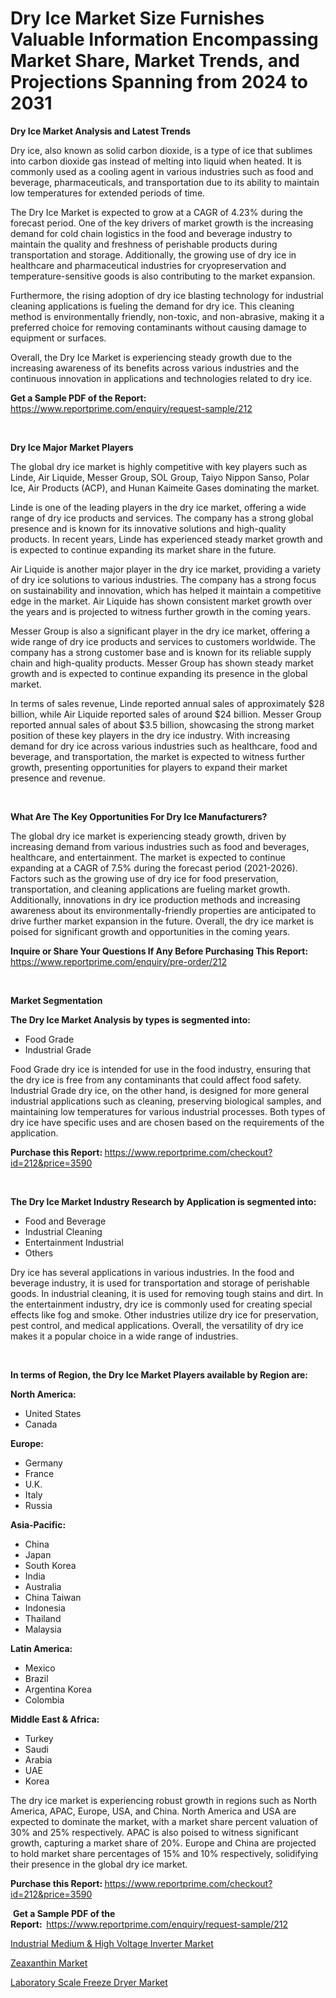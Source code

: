 <p><h1>Dry Ice Market Size Furnishes Valuable Information Encompassing Market Share, Market Trends, and Projections Spanning from 2024 to 2031</h1></p><p><strong>Dry Ice Market Analysis and Latest Trends</strong></p>
<p><p>Dry ice, also known as solid carbon dioxide, is a type of ice that sublimes into carbon dioxide gas instead of melting into liquid when heated. It is commonly used as a cooling agent in various industries such as food and beverage, pharmaceuticals, and transportation due to its ability to maintain low temperatures for extended periods of time.</p><p>The Dry Ice Market is expected to grow at a CAGR of 4.23% during the forecast period. One of the key drivers of market growth is the increasing demand for cold chain logistics in the food and beverage industry to maintain the quality and freshness of perishable products during transportation and storage. Additionally, the growing use of dry ice in healthcare and pharmaceutical industries for cryopreservation and temperature-sensitive goods is also contributing to the market expansion.</p><p>Furthermore, the rising adoption of dry ice blasting technology for industrial cleaning applications is fueling the demand for dry ice. This cleaning method is environmentally friendly, non-toxic, and non-abrasive, making it a preferred choice for removing contaminants without causing damage to equipment or surfaces.</p><p>Overall, the Dry Ice Market is experiencing steady growth due to the increasing awareness of its benefits across various industries and the continuous innovation in applications and technologies related to dry ice.</p></p>
<p><strong>Get a Sample PDF of the Report:&nbsp;</strong> <a href="https://www.reportprime.com/enquiry/request-sample/212">https://www.reportprime.com/enquiry/request-sample/212</a></p>
<p>&nbsp;</p>
<p><strong>Dry Ice Major Market Players</strong></p>
<p><p>The global dry ice market is highly competitive with key players such as Linde, Air Liquide, Messer Group, SOL Group, Taiyo Nippon Sanso, Polar Ice, Air Products (ACP), and Hunan Kaimeite Gases dominating the market. </p><p>Linde is one of the leading players in the dry ice market, offering a wide range of dry ice products and services. The company has a strong global presence and is known for its innovative solutions and high-quality products. In recent years, Linde has experienced steady market growth and is expected to continue expanding its market share in the future.</p><p>Air Liquide is another major player in the dry ice market, providing a variety of dry ice solutions to various industries. The company has a strong focus on sustainability and innovation, which has helped it maintain a competitive edge in the market. Air Liquide has shown consistent market growth over the years and is projected to witness further growth in the coming years.</p><p>Messer Group is also a significant player in the dry ice market, offering a wide range of dry ice products and services to customers worldwide. The company has a strong customer base and is known for its reliable supply chain and high-quality products. Messer Group has shown steady market growth and is expected to continue expanding its presence in the global market.</p><p>In terms of sales revenue, Linde reported annual sales of approximately $28 billion, while Air Liquide reported sales of around $24 billion. Messer Group reported annual sales of about $3.5 billion, showcasing the strong market position of these key players in the dry ice industry. With increasing demand for dry ice across various industries such as healthcare, food and beverage, and transportation, the market is expected to witness further growth, presenting opportunities for players to expand their market presence and revenue.</p></p>
<p>&nbsp;</p>
<p><strong>What Are The Key Opportunities For Dry Ice Manufacturers?</strong></p>
<p><p>The global dry ice market is experiencing steady growth, driven by increasing demand from various industries such as food and beverages, healthcare, and entertainment. The market is expected to continue expanding at a CAGR of 7.5% during the forecast period (2021-2026). Factors such as the growing use of dry ice for food preservation, transportation, and cleaning applications are fueling market growth. Additionally, innovations in dry ice production methods and increasing awareness about its environmentally-friendly properties are anticipated to drive further market expansion in the future. Overall, the dry ice market is poised for significant growth and opportunities in the coming years.</p></p>
<p><strong>Inquire or Share Your Questions If Any Before Purchasing This Report:</strong> <a href="https://www.reportprime.com/enquiry/pre-order/212">https://www.reportprime.com/enquiry/pre-order/212</a></p>
<p>&nbsp;</p>
<p><strong>Market Segmentation</strong></p>
<p><strong>The Dry Ice Market Analysis by types is segmented into:</strong></p>
<p><ul><li>Food Grade</li><li>Industrial Grade</li></ul></p>
<p><p>Food Grade dry ice is intended for use in the food industry, ensuring that the dry ice is free from any contaminants that could affect food safety. Industrial Grade dry ice, on the other hand, is designed for more general industrial applications such as cleaning, preserving biological samples, and maintaining low temperatures for various industrial processes. Both types of dry ice have specific uses and are chosen based on the requirements of the application.</p></p>
<p><strong>Purchase this Report:&nbsp;</strong><a href="https://www.reportprime.com/checkout?id=212&price=3590">https://www.reportprime.com/checkout?id=212&price=3590</a></p>
<p>&nbsp;</p>
<p><strong>The Dry Ice Market Industry Research by Application is segmented into:</strong></p>
<p><ul><li>Food and Beverage</li><li>Industrial Cleaning</li><li>Entertainment Industrial</li><li>Others</li></ul></p>
<p><p>Dry ice has several applications in various industries. In the food and beverage industry, it is used for transportation and storage of perishable goods. In industrial cleaning, it is used for removing tough stains and dirt. In the entertainment industry, dry ice is commonly used for creating special effects like fog and smoke. Other industries utilize dry ice for preservation, pest control, and medical applications. Overall, the versatility of dry ice makes it a popular choice in a wide range of industries.</p></p>
<p>&nbsp;</p>
<p><strong>In terms of Region, the Dry Ice Market Players available by Region are:</strong></p>
<p>
    <p> <strong> North America: </strong>
        <ul>
            <li>United States</li>
            <li>Canada</li>
        </ul>
        </p> 
    <p> <strong> Europe: </strong>
        <ul>
            <li>Germany</li>
            <li>France</li>
            <li>U.K.</li>
            <li>Italy</li>
            <li>Russia</li>
        </ul>
        </p> 
    <p> <strong> Asia-Pacific: </strong>
        <ul>
            <li>China</li>
            <li>Japan</li>
            <li>South Korea</li>
            <li>India</li>
            <li>Australia</li>
            <li>China Taiwan</li>
            <li>Indonesia</li>
            <li>Thailand</li>
            <li>Malaysia</li>
        </ul>
        </p> 
    <p> <strong> Latin America: </strong>
        <ul>
            <li>Mexico</li>
            <li>Brazil</li>
            <li>Argentina Korea</li>
            <li>Colombia</li>
        </ul>
        </p> 
    <p> <strong> Middle East & Africa: </strong>
        <ul>
            <li>Turkey</li>
            <li>Saudi</li>
            <li>Arabia</li>
            <li>UAE</li>
            <li>Korea</li>
        </ul>
    </p>
    </p>
<p><p>The dry ice market is experiencing robust growth in regions such as North America, APAC, Europe, USA, and China. North America and USA are expected to dominate the market, with a market share percent valuation of 30% and 25% respectively. APAC is also poised to witness significant growth, capturing a market share of 20%. Europe and China are projected to hold market share percentages of 15% and 10% respectively, solidifying their presence in the global dry ice market.</p></p>
<p><strong>Purchase this Report: </strong><a href="https://www.reportprime.com/checkout?id=212&price=3590">https://www.reportprime.com/checkout?id=212&price=3590</a></p>
<p>&nbsp;<strong>Get a Sample PDF of the Report:&nbsp;&nbsp;</strong><a href="https://www.reportprime.com/enquiry/request-sample/212">https://www.reportprime.com/enquiry/request-sample/212</a></p>
<p><strong></strong></p>
<p><p><a href="https://view.publitas.com/reportprime-1/industrial-medium-high-voltage-inverter-market-offers-provide-insightful-data-for-the-time-period-from-2023-to-2030-and-also-provide-analysis-based-on-application-type-and-region/">Industrial Medium & High Voltage Inverter Market</a></p><p><a href="https://view.publitas.com/reportprime-1/zeaxanthin-market-size-furnishes-valuable-information-encompassing-market-share-market-trends-and-projections-spanning-from-2024-to-2031/">Zeaxanthin Market</a></p><p><a href="https://view.publitas.com/reportprime-1/insights-into-laboratory-scale-freeze-dryer-market-size-analysing-market-share-trends-and-growth-from-2023-to-2030/">Laboratory Scale Freeze Dryer Market</a></p></p>